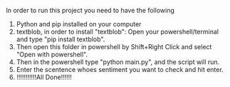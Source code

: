 In order to run this project you need to have the following 
1) Python and pip installed on your computer
2) textblob, in order to install "textblob": Open your powershell/terminal and type "pip install textblob".
3) Then open this folder in powershell by Shift+Right Click and select "Open with powershell".
4) Then in the powershell type "python main.py", and the script will run.
5) Enter the scentence whoes sentiment you want to check and hit enter.
6) !!!!!!!!!!!All Done!!!!!!


